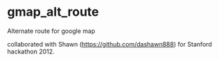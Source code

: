 # gmap_alt_route
Alternate route for google map

collaborated with Shawn (https://github.com/dashawn888) for Stanford hackathon 2012.
